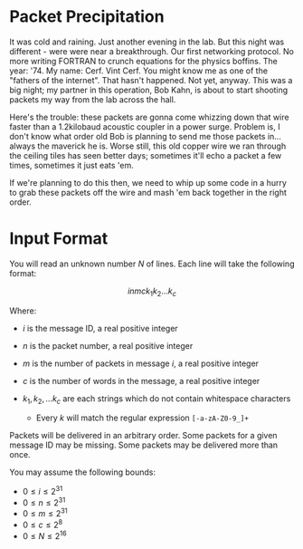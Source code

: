 # Packet Precipitation

It was cold and raining. Just another evening in the lab. But this night was
different - were were near a breakthrough. Our first networking protocol. No
more writing FORTRAN to crunch equations for the physics boffins. The year:
'74. My name: Cerf. Vint Cerf. You might know me as one of the "fathers of the
internet". That hasn't happened. Not yet, anyway. This was a big night; my
partner in this operation, Bob Kahn, is about to start shooting packets my way
from the lab across the hall.

Here's the trouble: these packets are gonna come whizzing down that wire faster
than a 1.2kilobaud acoustic coupler in a power surge. Problem is, I don't know
what order old Bob is planning to send me those packets in... always the
maverick he is. Worse still, this old copper wire we ran through the ceiling
tiles has seen better days; sometimes it'll echo a packet a few times,
sometimes it just eats 'em.

If we're planning to do this then, we need to whip up some code in a hurry to
grab these packets off the wire and mash 'em back together in the right order.

# Input Format

You will read an unknown number $N$ of lines. Each line will take the following
format:

$$i n m c k_1 k_2 \dots k_c$$

Where:

* $i$ is the message ID, a real positive integer
* $n$ is the packet number, a real positive integer
* $m$ is the number of packets in message $i$, a real positive integer
* $c$ is the number of words in the message, a real positive integer
* $k_1, k_2, \dots k_c$ are each strings which do not contain whitespace
  characters

  * Every $k$ will match the regular expression `[-a-zA-Z0-9_]+`

Packets will be delivered in an arbitrary order. Some packets for a given
message ID may be missing. Some packets may be delivered more than once.

You may assume the following bounds:

* $0\leq i \leq 2^{31}$
* $0\leq n \leq 2^{31}$
* $0\leq m \leq 2^{31}$
* $0\leq c \leq 2^{8}$
* $0\leq N \leq 2^{16}$
